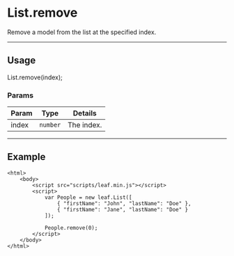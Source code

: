 # List.remove

Remove a model from the list at the specified index.

----------------------------------------------------------------------

## Usage

List.remove(index);

### Params

| Param           | Type          | Details                          |
| --------------- | ------------- | -------------------------------- |
| index           | `number`      | The index.                       |

----------------------------------------------------------------------

## Example

	<html>	
		<body>
			<script src="scripts/leaf.min.js"></script>
			<script>	
				var People = new leaf.List([
					{ "firstName": "John", "lastName": "Doe" },
					{ "firstName": "Jane", "lastName": "Doe" }	
				]);

				People.remove(0);
			</script>
		</body>
	</html>	